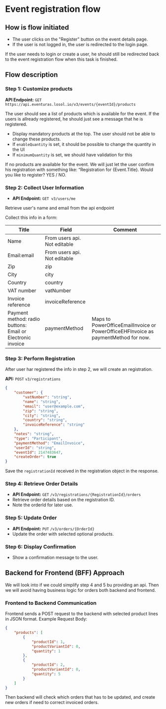 # Event registration flow

## How is flow initiated

-   The user clicks on the "Register" button on the event details page.
-   If the user is not logged in, the user is redirected to the login page.

If the user needs to login or create a user, he should still be redirected back to the event registration flow when this task is finished.

## Flow description

### Step 1: Customize products

**API Endpoint:** `GET https://api.eventuras.losol.io/v3/events/{eventId}/products`

The user should see a list of products which is available for the event. If the users is allready registered, he should just see a message that he is registered.

-   Display mandatory products at the top. The user should not be able to change these products.
-   If `enableQuantity` is set, it should be possible to change the quantity in the UI
-   If `minimumQuantity` is set, we should have validation for this

If no products are available for the event. We will just let the user confirm his registration with something like: “Registration for {Event.Title}. Would you like to register? YES / NO.

### Step 2: Collect User Information

-   **API Endpoint:** `GET v3/users/me`

Retrieve user's name and email from the api endpoint

Collect this info in a form:

| Title                                                      | Field                        | Comment                                                                            |
| ---------------------------------------------------------- | ---------------------------- | ---------------------------------------------------------------------------------- |
| Name                                                       | From users api. Not editable |                                                                                    |
| Email:email                                                | From users api. Not editable |                                                                                    |
| Zip                                                        | zip                          |                                                                                    |
| City                                                       | city                         |                                                                                    |
| Country                                                    | country                      |                                                                                    |
| VAT number                                                 | vatNumber                    |                                                                                    |
| Invoice reference                                          | invoiceReference             |                                                                                    |
| Payment method: radio buttons: Email or Electronic invoice | paymentMethod                | Maps to PowerOfficeEmailInvoice or PowerOfficeEHFInvoice as paymentMethod for now. |

### Step 3: Perform Registration

After user har registered the info in step 2, we will create an registration.

**API:** `POST` `v3/registrations`

```json
{
    "customer": {
        "vatNumber": "string",
        "name": "string",
        "email": "user@example.com",
        "zip": "string",
        "city": "string",
        "country": "string",
        "invoiceReference": "string"
    },
    "notes": "string",
    "type": "Participant",
    "paymentMethod": "EmailInvoice",
    "userId": "string",
    "eventId": 2147483647,
    "createOrder": true
}
```

Save the `registrationId` received in the registration object in the response.

### Step 4: Retrieve Order Details

-   **API Endpoint:** `GET` `/v3/registrations/{RegistrationId}/orders`
-   Retrieve order details based on the registration ID.
-   Note the orderId for later use.

### Step 5: Update Order

-   **API Endpoint:** `PUT` `/v3/orders/{OrderId}`
-   Update the order with selected optional products.

### Step 6: Display Confirmation

-   Show a confirmation message to the user.

## Backend for Frontend (BFF) Approach

We will look into if we could simplify step 4 and 5 bu providing an api. Then we will avoid having business logic for orders both backend and frontend.

### Frontend to Backend Communication

Frontend sends a POST request to the backend with selected product lines in JSON format. Example Request Body:

```json
{
    "products": [
        {
            "productId": 1,
            "productVariantId": 0,
            "quantity": 1
        },
        {
            "productId": 2,
            "productVariantId": 0,
            "quantity": 5
        }
    ]
}
```

Then backend will check which orders that has to be updated, and create new orders if need to correct invoiced orders.

